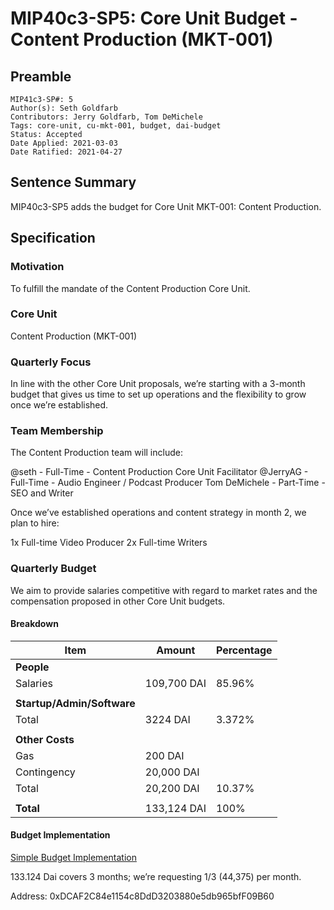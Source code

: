 # MIP40c3-SP5: Core Unit Budget - Content Production (MKT-001)

## Preamble

```
MIP41c3-SP#: 5
Author(s): Seth Goldfarb
Contributors: Jerry Goldfarb, Tom DeMichele
Tags: core-unit, cu-mkt-001, budget, dai-budget
Status: Accepted
Date Applied: 2021-03-03
Date Ratified: 2021-04-27
```

## Sentence Summary

MIP40c3-SP5 adds the budget for Core Unit MKT-001: Content Production.

## Specification

### Motivation

To fulfill the mandate of the Content Production Core Unit.

### Core Unit

Content Production (MKT-001)

### Quarterly Focus

In line with the other Core Unit proposals, we’re starting with a 3-month budget that gives us time to set up operations and the flexibility to grow once we’re established.

### Team Membership

The Content Production team will include:

@seth - Full-Time - Content Production Core Unit Facilitator
@JerryAG - Full-Time - Audio Engineer / Podcast Producer
Tom DeMichele - Part-Time - SEO and Writer

Once we’ve established operations and content strategy in month 2, we plan to hire:

1x Full-time Video Producer
2x Full-time Writers

### Quarterly Budget

We aim to provide salaries competitive with regard to market rates and the compensation proposed in other Core Unit budgets.

#### Breakdown

| Item | Amount | Percentage |
| --- | --- | ---
| **People** |
|Salaries | 109,700 DAI | 85.96% |
|||
|**Startup/Admin/Software**||
| Total | 3224 DAI | 3.372% |
|||
|**Other Costs**||
|Gas|200 DAI|
|Contingency|20,000 DAI|
| Total | 20,200 DAI | 10.37% |
|||
|**Total**|133,124 DAI| 100% |

#### Budget Implementation
[Simple Budget Implementation](https://mips.makerdao.com/mips/details/60626de7e65b747f996b3d78#simple-budget-implementations)

133.124 Dai covers 3 months; we’re requesting 1/3 (44,375) per month.

Address: 0xDCAF2C84e1154c8DdD3203880e5db965bfF09B60
